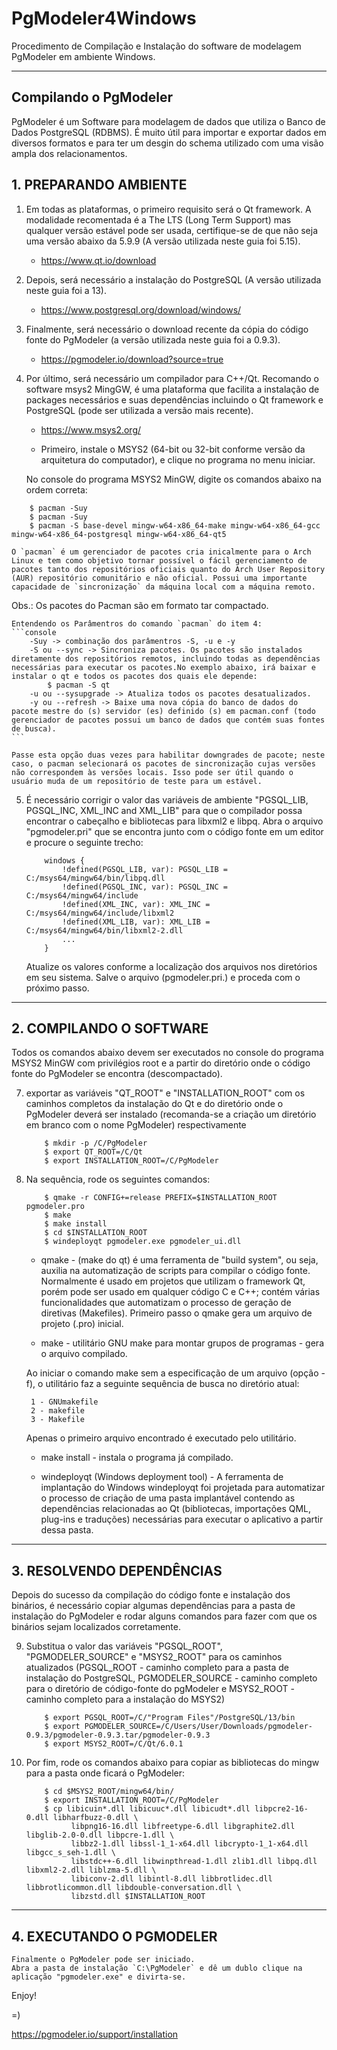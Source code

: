 # PgModeler4Windows
Procedimento de Compilação e Instalação do software de modelagem PgModeler em ambiente Windows.

* * * *
## Compilando o PgModeler 

PgModeler é um Software para modelagem de dados que utiliza o Banco de Dados PostgreSQL (RDBMS). É muito útil para importar e exportar dados em diversos formatos e para ter um desgin do schema utilizado com uma visão ampla dos relacionamentos. 

## 1. PREPARANDO AMBIENTE
1) Em todas as plataformas, o primeiro requisito será o Qt framework. 
A modalidade recomentada é a The LTS (Long Term Support) mas qualquer versão estável 
pode ser usada, certifique-se de que não seja uma versão abaixo da 5.9.9 (A versão utilizada neste guia foi 5.15).
	* https://www.qt.io/download	
2) Depois, será necessário a instalação do PostgreSQL (A versão utilizada neste guia foi a 13).
	* https://www.postgresql.org/download/windows/
	
3) Finalmente, será necessário o download recente da cópia do código fonte do PgModeler (a versão utilizada neste guia foi a 0.9.3).
	*  https://pgmodeler.io/download?source=true
	
4) Por último, será necessário um compilador para C++/Qt. 
Recomando o software msys2 MingGW, é uma plataforma que facilita a instalação de packages necessários e 
suas dependências incluindo o Qt framework e PostgreSQL (pode ser utilizada a versão mais recente).
	* https://www.msys2.org/ 
	
	* Primeiro, instale o MSYS2 (64-bit ou 32-bit conforme versão da arquitetura do computador), e clique no programa no menu iniciar.

	No console do programa MSYS2 MinGW, digite os comandos abaixo na ordem correta:

```console
	$ pacman -Suy
 	$ pacman -Suy
  	$ pacman -S base-devel mingw-w64-x86_64-make mingw-w64-x86_64-gcc mingw-w64-x86_64-postgresql mingw-w64-x86_64-qt5
```

	O `pacman` é um gerenciador de pacotes cria inicalmente para o Arch Linux e tem como objetivo tornar possível o fácil gerenciamento de pacotes tanto dos repositórios oficiais quanto do Arch User Repository (AUR) repositório comunitário e não oficial. Possui uma importante capacidade de `sincronização` da máquina local com a máquina remoto. 
Obs.: Os pacotes do Pacman são em formato tar compactado.

	Entendendo os Parâmentros do comando `pacman` do item 4:
	```console
		-Suy -> combinação dos parâmentros -S, -u e -y
		-S ou --sync -> Sincroniza pacotes. Os pacotes são instalados diretamente dos repositórios remotos, incluindo todas as dependências necessárias para executar os pacotes.No exemplo abaixo, irá baixar e instalar o qt e todos os pacotes dos quais ele depende:
			$ pacman -S qt 
		-u ou --sysupgrade -> Atualiza todos os pacotes desatualizados.
		-y ou --refresh -> Baixe uma nova cópia do banco de dados do pacote mestre do (s) servidor (es) definido (s) em pacman.conf (todo gerenciador de pacotes possui um banco de dados que contém suas fontes de busca).
	```

	Passe esta opção duas vezes para habilitar downgrades de pacote; neste caso, o pacman selecionará os pacotes de sincronização cujas versões não correspondem às versões locais. Isso pode ser útil quando o usuário muda de um repositório de teste para um estável.

5) É necessário corrigir o valor das variáveis de ambiente "PGSQL_LIB, PGSQL_INC, XML_INC and XML_LIB" para que o compilador possa encontrar o cabeçalho e bibliotecas para libxml2 e libpq. Abra o arquivo "pgmodeler.pri" que se encontra junto com o código fonte em um editor e procure o seguinte trecho:  

	```
		windows {
			!defined(PGSQL_LIB, var): PGSQL_LIB = C:/msys64/mingw64/bin/libpq.dll
			!defined(PGSQL_INC, var): PGSQL_INC = C:/msys64/mingw64/include
			!defined(XML_INC, var): XML_INC = C:/msys64/mingw64/include/libxml2
			!defined(XML_LIB, var): XML_LIB = C:/msys64/mingw64/bin/libxml2-2.dll
			...
		}
	```

	Atualize os valores conforme a localização dos arquivos nos diretórios em seu sistema. Salve o arquivo (pgmodeler.pri.) e proceda com o próximo passo. 
 
* * * * 

## 2. COMPILANDO O SOFTWARE

Todos os comandos abaixo devem ser executados no console do programa MSYS2 MinGW com privilégios root 
e a partir do diretório onde o código fonte do PgModeler se encontra (descompactado).

7) exportar as variáveis "QT_ROOT" e "INSTALLATION_ROOT" com os caminhos completos da instalação do Qt 
e do diretório onde o PgModeler deverá ser instalado (recomanda-se a criação um diretório em branco com 
o nome PgModeler) respectivamente
	```console
		$ mkdir -p /C/PgModeler
		$ export QT_ROOT=/C/Qt
		$ export INSTALLATION_ROOT=/C/PgModeler
	```

8) Na sequência, rode os seguintes comandos:
	```console
		$ qmake -r CONFIG+=release PREFIX=$INSTALLATION_ROOT pgmodeler.pro
		$ make
		$ make install
		$ cd $INSTALLATION_ROOT
		$ windeployqt pgmodeler.exe pgmodeler_ui.dll
	```

	* qmake - (make do qt) é uma ferramenta de "build system", ou seja, auxilia na automatização de scripts 
para compilar o código fonte. Normalmente é usado em projetos que utilizam o framework Qt, porém pode 
ser usado em qualquer código C e C++;  contém várias funcionalidades que automatizam o processo de 
geração de diretivas (Makefiles). Primeiro passo o qmake gera um arquivo de projeto (.pro) inicial. 

	* make - utilitário GNU make para montar grupos de programas - gera o arquivo compilado.
	
	Ao iniciar o comando make sem a especificação de um arquivo (opção -f), o utilitário 
faz a seguinte sequência de busca no diretório atual:

	    1 - GNUmakefile
	    2 - makefile
	    3 - Makefile


	Apenas o primeiro arquivo encontrado é executado pelo utilitário.

	* make install - instala o  programa já compilado.

	* windeployqt (Windows deployment tool) - A ferramenta de implantação do Windows windeployqt foi projetada para automatizar o processo de criação de uma pasta implantável contendo as dependências relacionadas ao Qt (bibliotecas, importações QML, plug-ins e traduções) necessárias para executar o aplicativo a partir dessa pasta. 

* * * *

## 3. RESOLVENDO DEPENDÊNCIAS
Depois do sucesso da compilação do código fonte e instalação dos binários, é necessário copiar
algumas dependências para a pasta de instalação do PgModeler e rodar alguns comandos para
fazer com que os binários sejam localizados corretamente.

9) Substitua o valor das variáveis "PGSQL_ROOT", "PGMODELER_SOURCE" e "MSYS2_ROOT" 
para os caminhos atualizados (PGSQL_ROOT - caminho completo para a pasta de instalação do PostgreSQL,
PGMODELER_SOURCE - caminho completo para o diretório de código-fonte do pgModeler e MSYS2_ROOT - caminho 
completo para a instalação do MSYS2)
	```console
		$ export PGSQL_ROOT=/C/"Program Files"/PostgreSQL/13/bin
		$ export PGMODELER_SOURCE=/C/Users/User/Downloads/pgmodeler-0.9.3/pgmodeler-0.9.3.tar/pgmodeler-0.9.3
		$ export MSYS2_ROOT=/C/Qt/6.0.1
	```		

10) Por fim, rode os comandos abaixo para copiar as bibliotecas do mingw para a pasta onde ficará o PgModeler:
	```console
		$ cd $MSYS2_ROOT/mingw64/bin/
		$ export INSTALLATION_ROOT=/C/PgModeler
		$ cp libicuin*.dll libicuuc*.dll libicudt*.dll libpcre2-16-0.dll libharfbuzz-0.dll \
			  libpng16-16.dll libfreetype-6.dll libgraphite2.dll libglib-2.0-0.dll libpcre-1.dll \
			  libbz2-1.dll libssl-1_1-x64.dll libcrypto-1_1-x64.dll libgcc_s_seh-1.dll \
			  libstdc++-6.dll libwinpthread-1.dll zlib1.dll libpq.dll libxml2-2.dll liblzma-5.dll \
			  libiconv-2.dll libintl-8.dll libbrotlidec.dll libbrotlicommon.dll libdouble-conversation.dll \
			  libzstd.dll $INSTALLATION_ROOT	
	```

* * * *

## 4. EXECUTANDO O PGMODELER
	Finalmente o PgModeler pode ser iniciado.
	Abra a pasta de instalação `C:\PgModeler` e dê um dublo clique na aplicação "pgmodeler.exe" e divirta-se.

Enjoy!

=)

https://pgmodeler.io/support/installation
